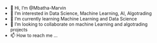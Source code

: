 - 👋 Hi, I’m @Mbatha-Marvin
- 👀 I’m interested in Data Science, Machine Learning, AI, Algotrading
- 🌱 I’m currently learning Machine Learning and Data Science
- 💞️ I’m looking to collaborate on machine Learning and algotrading projects
- 📫 How to reach me ...

<!---
Mbatha-Marvin/Mbatha-Marvin is a ✨ special ✨ repository because its `README.md` (this file) appears on your GitHub profile.
You can click the Preview link to take a look at your changes.
--->
